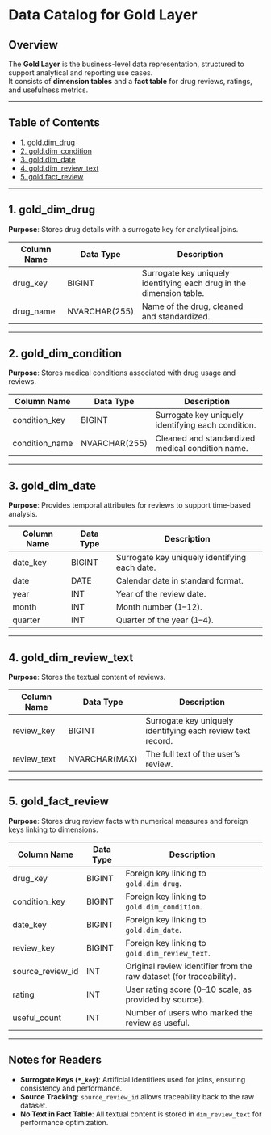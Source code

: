 # Data Catalog for Gold Layer

## Overview
The **Gold Layer** is the business-level data representation, structured to support analytical and reporting use cases.  
It consists of **dimension tables** and a **fact table** for drug reviews, ratings, and usefulness metrics.

---

## Table of Contents
- [1. gold.dim_drug](#1-golddim_drug)  
- [2. gold.dim_condition](#2-golddim_condition)  
- [3. gold.dim_date](#3-golddim_date)  
- [4. gold.dim_review_text](#4-golddim_review_text)  
- [5. gold.fact_review](#5-goldfact_review)  

---

## 1. gold_dim_drug

**Purpose**: Stores drug details with a surrogate key for analytical joins.  

| Column Name | Data Type     | Description                                                                 |
|-------------|--------------|------------------------------------------------------------------------------|
| drug_key    | BIGINT          | Surrogate key uniquely identifying each drug in the dimension table.      |
| drug_name   | NVARCHAR(255)| Name of the drug, cleaned and standardized.                                  |

---

## 2. gold_dim_condition

**Purpose**: Stores medical conditions associated with drug usage and reviews.  

| Column Name     | Data Type     | Description                                                                 |
|-----------------|--------------|-----------------------------------------------------------------------------|
| condition_key   | BIGINT          | Surrogate key uniquely identifying each condition.                       |
| condition_name  | NVARCHAR(255)| Cleaned and standardized medical condition name.                            |

---

## 3. gold_dim_date

**Purpose**: Provides temporal attributes for reviews to support time-based analysis.  

| Column Name  | Data Type     | Description                                                                 |
|--------------|--------------|------------------------------------------------------------------------------|
| date_key     | BIGINT       | Surrogate key uniquely identifying each date.                                |
| date         | DATE         | Calendar date in standard format.                                            |
| year         | INT          | Year of the review date.                                                     |
| month        | INT          | Month number (1–12).                                                         | 
| quarter      | INT          | Quarter of the year (1–4).                                                   |

---

## 4. gold_dim_review_text

**Purpose**: Stores the textual content of reviews.  

| Column Name   | Data Type     | Description                                                                 |
|---------------|--------------|------------------------------------------------------------------------------|
| review_key    | BIGINT          | Surrogate key uniquely identifying each review text record.               |
| review_text   | NVARCHAR(MAX)| The full text of the user’s review.                                          |

---

## 5. gold_fact_review

**Purpose**: Stores drug review facts with numerical measures and foreign keys linking to dimensions.  

| Column Name       | Data Type     | Description                                                                 |
|-------------------|--------------|------------------------------------------------------------------------------|
| drug_key          | BIGINT       | Foreign key linking to `gold.dim_drug`.                                      |
| condition_key     | BIGINT       | Foreign key linking to `gold.dim_condition`.                                 |
| date_key          | BIGINT       | Foreign key linking to `gold.dim_date`.                                      |
| review_key        | BIGINT       | Foreign key linking to `gold.dim_review_text`.                               |
| source_review_id  | INT          | Original review identifier from the raw dataset (for traceability).          | 
| rating            | INT          | User rating score (0–10 scale, as provided by source).                       |
| useful_count      | INT          | Number of users who marked the review as useful.                             |

---

## Notes for Readers

- **Surrogate Keys (`*_key`)**: Artificial identifiers used for joins, ensuring consistency and performance.  
- **Source Tracking**: `source_review_id` allows traceability back to the raw dataset.  
- **No Text in Fact Table**: All textual content is stored in `dim_review_text` for performance optimization.
